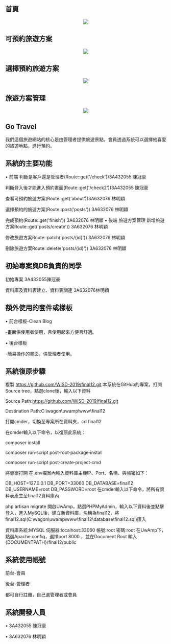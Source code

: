 ## 首頁

<p align="center"><img src=https://i.imgur.com/CAd3MkH.png ></p>

## 可預約旅遊方案

<p align="center"><img src=https://i.imgur.com/v4pzFru.jpg ></p>

## 選擇預約旅遊方案

<p align="center"><img src=https://i.imgur.com/Y2uc3Mm.jpgg ></p>

## 旅遊方案管理

<p align="center"><img src=https://i.imgur.com/GjnYcKn.jpg ></p>

## Go Travel

我們這個旅遊網站的核心是由管理者提供旅遊景點，會員透過系統可以選擇他喜愛的旅遊地點，進行預約。

## 系統的主要功能


•	前端
判斷是客戶還是管理者(Route::get('/check'))3A432055 陳冠豪

判斷登入後才能進入預約畫面(Route::get('/check2'))3A432055 陳冠豪

查看可預約旅遊方案(Route::get('about'))3A632076 林明穎

選擇預約的旅遊方案(Route::post('posts')) 3A632076 林明穎

完成預約(Route::get('finish')) 3A632076 林明穎
•	後端
旅遊方案管理
新增旅遊方案Route::get('posts/create'))  3A632076 林明穎

修改旅遊方案Route::patch('posts/{id}')) 3A632076 林明穎

刪除旅遊方案Route::delete('posts/{id}')) 3A632076 林明穎


## 初始專案與DB負責的同學

初始專案 3A432055陳冠豪

資料庫及資料表建立、資料表關連 3A632076林明穎

## 額外使用的套件或樣板

•	前台樣板-Clean Blog

-畫面供使用者使用，且使用起來方便且舒適。

•	後台樣板

-簡易操作的畫面，供管理者使用。


## 系統復原步驟
複製 https://github.com/WISD-2019/final12.git 本系統在GitHub的專案，打開Source tree，點選clone後，輸入以下資料

Source Path:https://github.com/WISD-2019/final12.git

Destination Path:C:\wagon\uwamp\www\final12

打開cmder，切換至專案所在資料夾，cd final12

在cmder輸入以下命令，以復原此系統：

composer install

composer run‐script post‐root‐package‐install

composer run‐script post‐create‐project‐cmd

將專案打開 在.env檔案內輸入資料庫主機IP、Port、名稱、與帳密如下：

DB_HOST=127.0.0.1
DB_PORT=33060
DB_DATABASE=final12
DB_USERNAME=root
DB_PASSWORD=root
在cmder輸入以下命令，將所有資料表產生至final12資料庫內

php artisan migrate
開啟UwAmp，點選PHPMyAdmin，輸入以下資料後並點擊登入，進入MySQL後，建立新資料庫，名稱為final12，將final12.sql(C:\wagon\uwamp\www\final12\database\final12.sql)匯入

資料庫系統:MYSQL
伺服器:localhost:33060
帳號:root
密碼:root
在UwAmp下，點選Apache config，選擇port 8000 ，並在Document Root 輸入{DOCUMENTPATH}/final12/public

## 系統使用帳號
前台-會員

後台-管理者

都可自行註冊，自己選管理者或會員

## 系統開發人員

•	3A432055 陳冠豪

•	3A632076 林明穎
